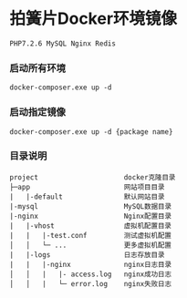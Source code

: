 # 拍簧片Docker环境镜像
    PHP7.2.6 MySQL Nginx Redis
### 启动所有环境
    docker-composer.exe up -d
### 启动指定镜像
    docker-composer.exe up -d {package name}

### 目录说明
    project                     docker克隆目录
    ├─app                       网站项目目录
    |   |-default               默认网站目录
    |-mysql                     MySQL数据目录
    |-nginx                     Nginx配置目录
    |   |-vhost                 虚拟机配置目录
    |   |   |-test.conf         测试虚拟机配置
    │   │   └─ ...              更多虚拟机配置
    |   |-logs                  日志存放目录
    |   |   |-nginx             nginx日志目录
    │   │   |   |- access.log   nginx成功日志
    │   │   |   └─ error.log    nginx失败日志
